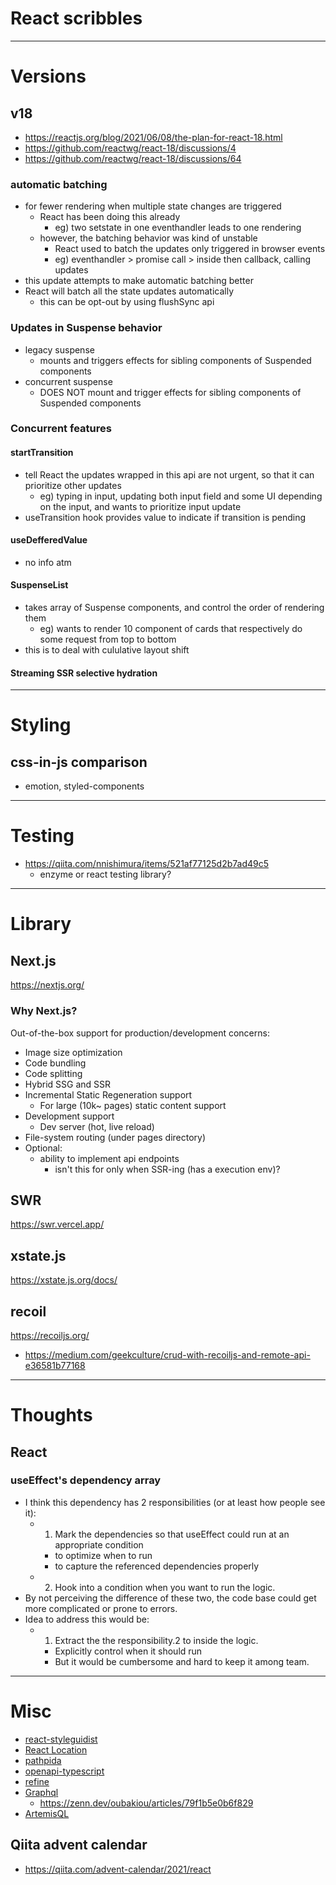 <!--
{
  "type": "learn",
  "tags": ["react"]
}
-->

# React scribbles

---

# Versions

## v18
- https://reactjs.org/blog/2021/06/08/the-plan-for-react-18.html
- https://github.com/reactwg/react-18/discussions/4
- https://github.com/reactwg/react-18/discussions/64

### automatic batching
- for fewer rendering when multiple state changes are triggered
    - React has been doing this already
        - eg) two setstate in one eventhandler leads to one rendering
    - however, the batching behavior was kind of unstable
        - React used to batch the updates only triggered in browser events
        - eg) eventhandler > promise call > inside then callback, calling updates
- this update attempts to make automatic batching better
- React will batch all the state updates automatically
    - this can be opt-out by using flushSync api

### Updates in Suspense behavior
- legacy suspense
    - mounts and triggers effects for sibling components of Suspended components
- concurrent suspense
    - DOES NOT mount and trigger effects for sibling components of Suspended components

### Concurrent features
#### startTransition
- tell React the updates wrapped in this api are not urgent, so that it can prioritize other updates
    - eg) typing in input, updating both input field and some UI depending on the input, and wants to prioritize input update
- useTransition hook provides value to indicate if transition is pending

#### useDefferedValue
- no info atm

#### SuspenseList
- takes array of Suspense components, and control the order of rendering them
    - eg) wants to render 10 component of cards that respectively do some request from top to bottom
- this is to deal with cululative layout shift

#### Streaming SSR selective hydration

---

# Styling

## css-in-js comparison
- emotion, styled-components

---

# Testing

- https://qiita.com/nnishimura/items/521af77125d2b7ad49c5
    - enzyme or react testing library?

---

# Library

## Next.js
https://nextjs.org/

### Why Next.js?
Out-of-the-box support for production/development concerns:

- Image size optimization
- Code bundling
- Code splitting
- Hybrid SSG and SSR
- Incremental Static Regeneration support
    - For large (10k~ pages) static content support
- Development support
    - Dev server (hot, live reload)
- File-system routing (under pages directory)
- Optional:
    - ability to implement api endpoints
        - isn't this for only when SSR-ing (has a execution env)?

## SWR
https://swr.vercel.app/

## xstate.js
https://xstate.js.org/docs/

## recoil
https://recoiljs.org/

- https://medium.com/geekculture/crud-with-recoiljs-and-remote-api-e36581b77168

---

# Thoughts
## React
### useEffect's dependency array
- I think this dependency has 2 responsibilities (or at least how people see it):
  - 1. Mark the dependencies so that useEffect could run at an appropriate condition
    - to optimize when to run
    - to capture the referenced dependencies properly
  - 2. Hook into a condition when you want to run the logic.
- By not perceiving the difference of these two, the code base could get more complicated or prone to errors.
- Idea to address this would be:
  - 1. Extract the the responsibility.2 to inside the logic.
    - Explicitly control when it should run
    - But it would be cumbersome and hard to keep it among team.

---

# Misc
- [react-styleguidist](https://react-styleguidist.js.org/docs/documenting/)
- [React Location](https://react-location.tanstack.com/)
- [pathpida](https://github.com/aspida/pathpida)
- [openapi-typescript](https://github.com/drwpow/openapi-typescript)
- [refine](https://refine.dev/)
- [Graphql](https://graphql.org/)
    - https://zenn.dev/oubakiou/articles/79f1b5e0b6f829
- [ArtemisQL](https://github.com/oslabs-beta/ArtemisQL)

## Qiita advent calendar
- https://qiita.com/advent-calendar/2021/react
